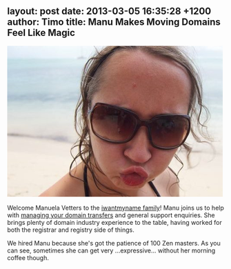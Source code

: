 layout: post
date: 2013-03-05 16:35:28 +1200
author: Timo
title: Manu Makes Moving Domains Feel Like Magic
----

![blog-manu.jpg](/media/2013-03-05-blog-manu.jpg)

Welcome Manuela Vetters to the [iwantmyname family](https://iwantmyname.com/about)! Manu joins us to help with [managing your domain transfers](https://iwantmyname.com/transferservice) and general support enquiries. She brings plenty of domain industry experience to the table, having worked for both the registrar and registry side of things.

We hired Manu because she's got the patience of 100 Zen masters. As you can see, sometimes she can get very ...expressive... without her morning coffee though.
